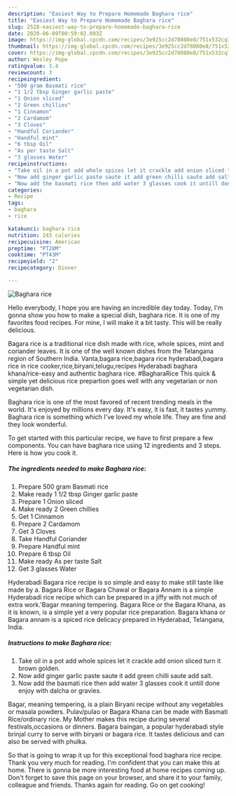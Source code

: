 ```yaml
---
description: "Easiest Way to Prepare Homemade Baghara rice"
title: "Easiest Way to Prepare Homemade Baghara rice"
slug: 2528-easiest-way-to-prepare-homemade-baghara-rice
date: 2020-06-09T00:59:02.093Z
image: https://img-global.cpcdn.com/recipes/3e925cc2d78080e8/751x532cq70/baghara-rice-recipe-main-photo.jpg
thumbnail: https://img-global.cpcdn.com/recipes/3e925cc2d78080e8/751x532cq70/baghara-rice-recipe-main-photo.jpg
cover: https://img-global.cpcdn.com/recipes/3e925cc2d78080e8/751x532cq70/baghara-rice-recipe-main-photo.jpg
author: Wesley Pope
ratingvalue: 3.4
reviewcount: 3
recipeingredient:
- "500 gram Basmati rice"
- "1 1/2 tbsp Ginger garlic paste"
- "1 Onion sliced"
- "2 Green chillies"
- "1 Cinnamon"
- "2 Cardamom"
- "3 Cloves"
- "Handful Coriander"
- "Handful mint"
- "6 tbsp Oil"
- "As per taste Salt"
- "3 glasses Water"
recipeinstructions:
- "Take oil in a pot add whole spices let it crackle add onion sliced turn it brown golden."
- "Now add ginger garlic paste saute it add green chilli saute add salt."
- "Now add the basmati rice then add water 3 glasses cook it untill done enjoy with dalcha or gravies."
categories:
- Recipe
tags:
- baghara
- rice

katakunci: baghara rice 
nutrition: 243 calories
recipecuisine: American
preptime: "PT28M"
cooktime: "PT43M"
recipeyield: "2"
recipecategory: Dinner

---
```



![Baghara rice](https://img-global.cpcdn.com/recipes/3e925cc2d78080e8/751x532cq70/baghara-rice-recipe-main-photo.jpg)

Hello everybody, I hope you are having an incredible day today. Today, I'm gonna show you how to make a special dish, baghara rice. It is one of my favorites food recipes. For mine, I will make it a bit tasty. This will be really delicious.

Bagara rice is a traditional rice dish made with rice, whole spices, mint and coriander leaves. It is one of the well known dishes from the Telangana region of Southern India. Vanta,bagara rice,bagara rice hyderabadi,bagara rice in rice cooker,rice,biryani,telugu,recipes Hyderabadi baghara khana/rice-easy and authentic baghara rice. #BagharaRice This quick &amp; simple yet delicious rice prepartion goes well with any vegetarian or non vegetarian dish.

Baghara rice is one of the most favored of recent trending meals in the world. It's enjoyed by millions every day. It's easy, it is fast, it tastes yummy. Baghara rice is something which I've loved my whole life. They are fine and they look wonderful.


To get started with this particular recipe, we have to first prepare a few components. You can have baghara rice using 12 ingredients and 3 steps. Here is how you cook it.

<!--inarticleads1-->

##### The ingredients needed to make Baghara rice:

1. Prepare 500 gram Basmati rice
1. Make ready 1 1/2 tbsp Ginger garlic paste
1. Prepare 1 Onion sliced
1. Make ready 2 Green chillies
1. Get 1 Cinnamon
1. Prepare 2 Cardamom
1. Get 3 Cloves
1. Take Handful Coriander
1. Prepare Handful mint
1. Prepare 6 tbsp Oil
1. Make ready As per taste Salt
1. Get 3 glasses Water


Hyderabadi Bagara rice recipe is so simple and easy to make still taste like made by a. Bagara Rice or Bagara Chawal or Bagara Annam is a simple Hyderabadi rice recipe which can be prepared in a jiffy with not much of extra work.&#39;Bagar meaning tempering. Bagara Rice or the Bagara Khana, as it is known, is a simple yet a very popular rice preparation. Bagara khana or Bagara annam is a spiced rice delicacy prepared in Hyderabad, Telangana, India. 

<!--inarticleads2-->

##### Instructions to make Baghara rice:

1. Take oil in a pot add whole spices let it crackle add onion sliced turn it brown golden.
1. Now add ginger garlic paste saute it add green chilli saute add salt.
1. Now add the basmati rice then add water 3 glasses cook it untill done enjoy with dalcha or gravies.


Bagar, meaning tempering, is a plain Biryani recipe without any vegetables or masala powders. Pulav/pulao or Bagara Khana can be made with Basmati Rice/ordinary rice. My Mother makes this recipe during several festivals,occasions or dinners. Bagara baingan, a popular hyderabadi style brinjal curry to serve with biryani or bagara rice. It tastes delicious and can also be served with phulka. 

So that is going to wrap it up for this exceptional food baghara rice recipe. Thank you very much for reading. I'm confident that you can make this at home. There is gonna be more interesting food at home recipes coming up. Don't forget to save this page on your browser, and share it to your family, colleague and friends. Thanks again for reading. Go on get cooking!
